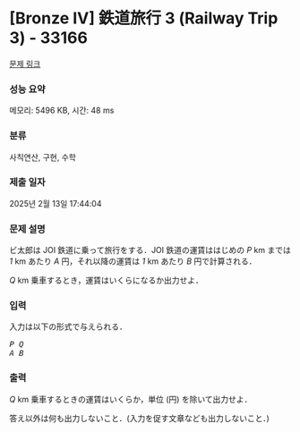 # [Bronze IV] 鉄道旅行 3 (Railway Trip 3) - 33166 

[문제 링크](https://www.acmicpc.net/problem/33166) 

### 성능 요약

메모리: 5496 KB, 시간: 48 ms

### 분류

사칙연산, 구현, 수학

### 제출 일자

2025년 2월 13일 17:44:04

### 문제 설명

<p>ビ太郎は JOI 鉄道に乗って旅行をする．JOI 鉄道の運賃ははじめの <var>P</var> km までは <var>1</var> km あたり <var>A</var> 円，それ以降の運賃は <var>1</var> km あたり <var>B</var> 円で計算される．</p>

<p><var>Q</var> km 乗車するとき，運賃はいくらになるか出力せよ．</p>

### 입력 

 <p>入力は以下の形式で与えられる．</p>

<pre><var>P</var> <var>Q</var>
<var>A</var> <var>B</var></pre>

### 출력 

 <p><var>Q</var> km 乗車するときの運賃はいくらか，単位 (円) を除いて出力せよ．</p>

<p>答え以外は何も出力しないこと．(入力を促す文章なども出力しないこと．)</p>

